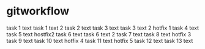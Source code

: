 # gitworkflow
task 1 text
task 1 text 2
task 2 text
task 3 text
task 3 text 2
hotfix 1
task 4 text
task 5 text
hostfix2
task 6 text
task 6 text 2
task 7 text
task 8 text
hotfix 3
task 9 text
task 10 text
hotfix 4
task 11 text
hotfix 5
task 12 text
task 13 text
